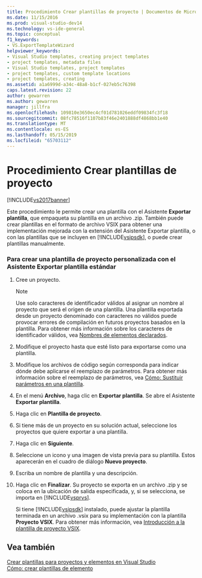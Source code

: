 ```yaml
---
title: Procedimiento Crear plantillas de proyecto | Documentos de Microsoft
ms.date: 11/15/2016
ms.prod: visual-studio-dev14
ms.technology: vs-ide-general
ms.topic: conceptual
f1_keywords:
- VS.ExportTemplateWizard
helpviewer_keywords:
- Visual Studio templates, creating project templates
- project templates, metadata files
- Visual Studio templates, project templates
- project templates, custom template locations
- project templates, creating
ms.assetid: a1a6999d-a34c-48a8-b1cf-027eb5c76398
caps.latest.revision: 22
author: gewarren
ms.author: gewarren
manager: jillfra
ms.openlocfilehash: 109810e3650ec4cf01d781026eddf09834fc3f18
ms.sourcegitcommit: 08fc78516f1107b83f46e2401888df4868bb1e40
ms.translationtype: MT
ms.contentlocale: es-ES
ms.lasthandoff: 05/15/2019
ms.locfileid: "65703112"
---
```

# <a name="how-to-create-project-templates"></a>Procedimiento Crear plantillas de proyecto
[!INCLUDE[vs2017banner](../includes/vs2017banner.md)]

Este procedimiento le permite crear una plantilla con el Asistente **Exportar plantilla**, que empaqueta su plantilla en un archivo .zip. También puede crear plantillas en el formato de archivo VSIX para obtener una implementación mejorada con la extensión del Asistente Exportar plantilla, o con las plantillas que se incluyen en [!INCLUDE[vsipsdk](../includes/vsipsdk-md.md)], o puede crear plantillas manualmente.  
  
### <a name="to-create-a-custom-project-template-with-the-standard-export-template-wizard"></a>Para crear una plantilla de proyecto personalizada con el Asistente Exportar plantilla estándar  
  
1. Cree un proyecto.  
  
    > [!NOTE]
    > Use solo caracteres de identificador válidos al asignar un nombre al proyecto que será el origen de una plantilla. Una plantilla exportada desde un proyecto denominado con caracteres no válidos puede provocar errores de compilación en futuros proyectos basados en la plantilla. Para obtener más información sobre los caracteres de identificador válidos, vea [Nombres de elementos declarados](https://msdn.microsoft.com/library/09d8843b-c0dc-4afe-9dab-87c439a69e66).  
  
2. Modifique el proyecto hasta que esté listo para exportarse como una plantilla.  
  
3. Modifique los archivos de código según corresponda para indicar dónde debe aplicarse el reemplazo de parámetros. Para obtener más información sobre el reemplazo de parámetros, vea [Cómo: Sustituir parámetros en una plantilla](../ide/how-to-substitute-parameters-in-a-template.md).  
  
4. En el menú **Archivo**, haga clic en **Exportar plantilla**. Se abre el Asistente **Exportar plantilla**.  
  
5. Haga clic en **Plantilla de proyecto**.  
  
6. Si tiene más de un proyecto en su solución actual, seleccione los proyectos que quiere exportar a una plantilla.  
  
7. Haga clic en **Siguiente**.  
  
8. Seleccione un icono y una imagen de vista previa para su plantilla. Estos aparecerán en el cuadro de diálogo **Nuevo proyecto**.  
  
9. Escriba un nombre de plantilla y una descripción.  
  
10. Haga clic en **Finalizar**. Su proyecto se exporta en un archivo .zip y se coloca en la ubicación de salida especificada, y, si se selecciona, se importa en [!INCLUDE[vsprvs](../includes/vsprvs-md.md)].  
  
     Si tiene [!INCLUDE[vsipsdk](../includes/vsipsdk-md.md)] instalado, puede ajustar la plantilla terminada en un archivo .vsix para su implementación con la plantilla **Proyecto VSIX**. Para obtener más información, vea [Introducción a la plantilla de proyecto VSIX](../extensibility/getting-started-with-the-vsix-project-template.md).  
  
## <a name="see-also"></a>Vea también  
 [Crear plantillas para proyectos y elementos en Visual Studio](../ide/creating-project-and-item-templates.md)   
 [Cómo: crear plantillas de elemento](../ide/how-to-create-item-templates.md)
